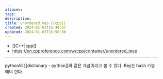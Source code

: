 ```yaml
---
aliases: 
tags: 
description:
title: unordered_map {{cpp}}
created: 2024-01-03T16:44:57
updated: 2024-01-03T16:50:36
---
```

- [[C++|cpp]]
- <https://en.cppreference.com/w/cpp/container/unordered_map>
___
python의 [[dictionary - python]]와 같은 개념이라고 볼 수 있다. Key는 hash 가능해야 한다.
